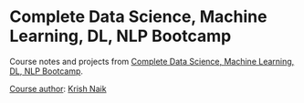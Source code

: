 # Complete Data Science, Machine Learning, DL, NLP Bootcamp

Course notes and projects from [Complete Data Science, Machine Learning, DL, NLP Bootcamp](https://www.udemy.com/course/complete-machine-learning-nlp-bootcamp-mlops-deployment).

<ins>Course author</ins>: [Krish Naik](https://www.udemy.com/user/krish-naik/)